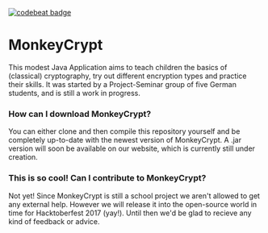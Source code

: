 <a href="https://codebeat.co/projects/github-com-heptocat-monkeycrypt-master"><img alt="codebeat badge" src="https://codebeat.co/badges/3c3db0c2-0ec6-4298-93cb-8702dfba2942" /></a>
# MonkeyCrypt
This modest Java Application aims to teach children the basics of (classical) cryptography, try out different encryption types and practice their skills. It was started by a Project-Seminar group of five German students, and is still a work in progress.
### How can I download MonkeyCrypt?
You can either clone and then compile this repository yourself and be completely up-to-date with the newest version of MonkeyCrypt. A .jar version will soon be available on our website, which is currently still under creation.
### This is so cool! Can I contribute to MonkeyCrypt?
Not yet! Since MonkeyCrypt is still a school project we aren't allowed to get any external help. However we will release it into the open-source world in time for Hacktoberfest 2017 (yay!). Until then we'd be glad to recieve any kind of feedback or advice.
